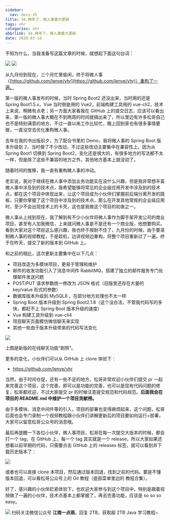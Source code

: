```yaml
---
sidebar:
  nav: docs-zh
title: 34.两年了，微人事重大更新
tags: vhr
categories: vhr
abbrlink: 34.两年了，微人事重大更新
date: 2020-03-14
---
```



不知为什么，当我准备写这篇文章的时候，就想起下面这句台词：

![](http://img.itboyhub.com/2020/04/vhr-99-3.jpg)
![](http://img.itboyhub.com/2020/04/vhr-99-4.jpg)

从九月份到现在，三个月忙里偷闲，终于将微人事（[https://github.com/lenve/vhr](https://github.com/lenve/vhr)）重构了一遍。

第一版的微人事发布的时候，当时 Spring Boot2 还没出来，当时用的还是 Spring Boot1.5.x，Vue 当时倒是用的 Vue2，前端构建工具用的 vue-cli2，技术上来说，稍微有点老；另一方面大家看我在 GitHub 上的提交日志，应该可以看出来，第一版的微人事大概在不到两周的时间就搞出来了，所以里边有许多松哥自己也不是特别满意的地方，不过一直以来工作比较忙，晚上回到家也有很多事情要做，一直没空去优化重构微人事。

去年在我的书出版前夕，为了配合书里的 Demo，我将微人事的 Spring Boot 版本升级到 2，当时做了不少改动，不过这些改动主要集中在兼容性上，因为从 Spring Boot1 切换到 Spring Boot2，变化还是很大的，有很多地方的写法都不太一样，但是除了这些不兼容的地方之外，其他地方基本上就没动了。

随着时间的推移，我一直有重构微人事的冲动。

老实说，我对于继续在微人事中添加业务功能实在没什么兴趣，但是我非常想丰富微人事中涉及到的技术点，我希望能够将常见的企业级应用开发中涉及到的技术点，都在这个项目中体现出来，让这个项目成为小伙伴们掌握前后端分离开发的跳板，只要你掌握了这个项目中涉及到的技术点，那么在开发其他常规的企业级应用时，至少不会出现技术上的卡壳，这也是我做这个项目的初衷之一。

微人事从上线到现在，我了解到有不少小伙伴将微人事作为脚手架开发公司的商业项目，甚至有人加我微信，上来就问微人事是不是还有一个商业版，他想要购买。看到大家对这个项目这么感兴趣，我也终于按耐不住了，九月份的时候，由于要录制微人事的视频教程，于是趁机，边讲视频边重构，将整个项目重新过了一遍，终于在昨天，提交了新的版本到 GitHub 上。

和之前的相比，这次更新主要集中在以下几点：

- 项目改造为多模块项目，更易于管理和维护
- 邮件的收发功能引入了消息中间件 RabbitMQ，搭建了独立的邮件服务专门处理邮件发送问题
- POST/PUT 请求参数统一修改为 JSON 格式（旧版里还存在大量的 key/value 形式的参数）
- 数据库版本升级到 MySQL8 ，在部分地方处理也不太一样
- Spring Boot 版本升级到 Spring Boot2.1.8（这个没办法，不管我代码写的多快，都赶不上 Spring Boot 版本升级的速度）
- Vue 构建工具升级到 vue-cli4
- 项目聊天页面模仿微信聊天来实现
- 其他一些由于版本升级带来的代码写法变化

![](http://img.itboyhub.com/2020/04/vhr-99-1.png)

上图是新版的在线聊天功能“剧照”。

更多的变化，小伙伴们可以从 GitHub 上 clone 体验下：

- https://github.com/lenve/vhr

当然，由于时间仓促，还有一些不足的地方，松哥非常欢迎小伙伴们提交 pr 一起来完善这个项目，这个完善，即可以是功能的完善，也可以是现有代码问题的修复，松哥都欢迎，不过大家提交 pr 的时候注意提交规范和代码规范。**后面我会在项目的 README.md 中维护一个项目贡献榜。**

由于多模块、消息中间件等的引入，项目的部署也变得麻烦起来，这个问题，松哥后面也会专门录制一个视频教程跟小伙伴们讲解更新后的项目要如何运行+部署，大家可以留意松哥公众号的消息哦。

最后再提醒一下各位小伙伴，微人事项目，松哥在每一次提交大版本的时候，都会打一个 tag，在 GitHub 上，每一个 tag 其实就是一个 release，所以大家如果还想看以前早期的代码，只需要点击 GitHub 上的 releases 标签，就可以看到并下载历史版本了：

![](http://img.itboyhub.com/2020/04/vhr-99-2.png)

或者也可以直接 clone 本项目，然后通过版本回退，找到之前的代码。要是不懂版本回退，可以看松哥公众号上的 Git 教程（底部菜单里边的 教程合集）。

好了，感兴趣的小伙伴赶紧体验下，也欢迎大家参与到这个项目中，特别是跟着视频做了一遍的小伙伴，技术点基本上都掌握了，再去完善功能，应该是 so so so easy。


![](http://img.itboyhub.com//2020/04/vhr/weixin.jpg)
扫码关注微信公众号 **江南一点雨**，回复 2TB，获取超 2TB Java 学习教程~

